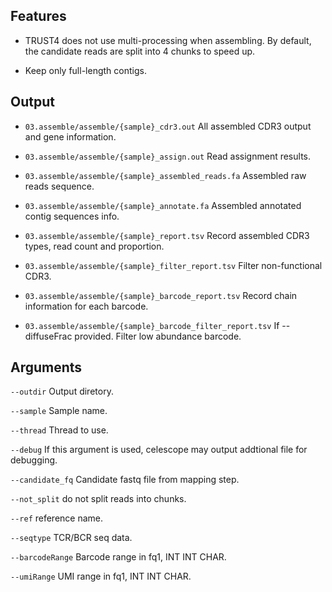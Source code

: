 ## Features

- TRUST4 does not use multi-processing when assembling. By default, the candidate reads are split into 4 chunks to speed up.

- Keep only full-length contigs.

## Output
- `03.assemble/assemble/{sample}_cdr3.out` All assembled CDR3 output and gene information.

- `03.assemble/assemble/{sample}_assign.out` Read assignment results.

- `03.assemble/assemble/{sample}_assembled_reads.fa` Assembled raw reads sequence.

- `03.assemble/assemble/{sample}_annotate.fa` Assembled annotated contig sequences info.

- `03.assemble/assemble/{sample}_report.tsv` Record assembled CDR3 types, read count and proportion.

- `03.assemble/assemble/{sample}_filter_report.tsv` Filter non-functional CDR3.

- `03.assemble/assemble/{sample}_barcode_report.tsv` Record chain information for each barcode.

- `03.assemble/assemble/{sample}_barcode_filter_report.tsv` If --diffuseFrac provided. Filter low abundance barcode.
## Arguments
`--outdir` Output diretory.

`--sample` Sample name.

`--thread` Thread to use.

`--debug` If this argument is used, celescope may output addtional file for debugging.

`--candidate_fq` Candidate fastq file from mapping step.

`--not_split` do not split reads into chunks.

`--ref` reference name.

`--seqtype` TCR/BCR seq data.

`--barcodeRange` Barcode range in fq1, INT INT CHAR.

`--umiRange` UMI range in fq1, INT INT CHAR.

